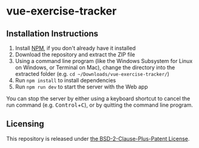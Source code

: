 # vue-exercise-tracker

## Installation Instructions
1. Install [NPM](https://nodejs.org/en/download), if you don't already have it installed
2. Download the repository and extract the ZIP file
3. Using a command line program (like the Windows Subsystem for Linux on Windows, or Terminal on Mac), change the directory into the extracted folder (e.g. `cd ~/Downloads/vue-exercise-tracker/`)
4. Run `npm install` to install dependencies
5. Run `npm run dev` to start the server with the Web app

You can stop the server by either using a keyboard shortcut to cancel the run command (e.g. <kbd>Control</kbd>+<kbd>C</kbd>), or by quitting the command line program.

## Licensing
This repository is released under [the BSD-2-Clause-Plus-Patent License](https://spdx.org/licenses/BSD-2-Clause-Patent).
